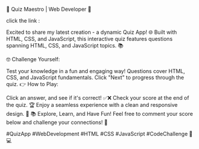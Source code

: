 🧠 Quiz Maestro | Web Developer 🚀

click the link : 

Excited to share my latest creation - a dynamic Quiz App! 🌐 Built with HTML, CSS, and JavaScript, this interactive quiz features questions spanning HTML, CSS, and JavaScript topics. 📚

🤓 Challenge Yourself:

Test your knowledge in a fun and engaging way!
Questions cover HTML, CSS, and JavaScript fundamentals.
Click "Next" to progress through the quiz.
👉 How to Play:

Click an answer, and see if it's correct! ✅❌
Check your score at the end of the quiz. 🏆
Enjoy a seamless experience with a clean and responsive design. 🎨
📚 Explore, Learn, and Have Fun!
Feel free to comment your score below and challenge your connections! 🚀

#QuizApp #WebDevelopment #HTML #CSS #JavaScript #CodeChallenge 🚀💻
